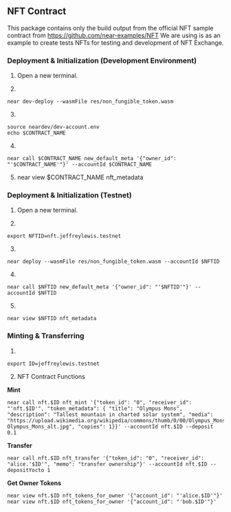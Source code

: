 ## NFT Contract

This package contains only the build output from the official NFT sample contract from https://github.com/near-examples/NFT
We are using is as an example to create tests NFTs for testing and development of NFT Exchange.

### Deployment & Initialization (Development Environment)

1. Open a new terminal.

2. 
```
near dev-deploy --wasmFile res/non_fungible_token.wasm
```

3. 
```
source neardev/dev-account.env
echo $CONTRACT_NAME
```

4. 
```
near call $CONTRACT_NAME new_default_meta '{"owner_id": "'$CONTRACT_NAME'"}' --accountId $CONTRACT_NAME
```

5. near view $CONTRACT_NAME nft_metadata

### Deployment & Initialization (Testnet)

1. Open a new terminal.

2. 
```
export NFTID=nft.jeffreylewis.testnet
```

3. 
```
near deploy --wasmFile res/non_fungible_token.wasm --accountId $NFTID
```

4. 
```
near call $NFTID new_default_meta '{"owner_id": "'$NFTID'"}' --accountId $NFTID
```

5. 
```
near view $NFTID nft_metadata
```

### Minting & Transferring

1. 
```
export ID=jeffreylewis.testnet
```

2. NFT Contract Functions

**Mint**
```
near call nft.$ID nft_mint '{"token_id": "0", "receiver_id": "'nft.$ID'", "token_metadata": { "title": "Olympus Mons", "description": "Tallest mountain in charted solar system", "media": "https://upload.wikimedia.org/wikipedia/commons/thumb/0/00/Olympus_Mons_alt.jpg/1024px-Olympus_Mons_alt.jpg", "copies": 1}}' --accountId nft.$ID --deposit 0.1
```

**Transfer**
```
near call nft.$ID nft_transfer '{"token_id": "0", "receiver_id": "alice.'$ID'", "memo": "transfer ownership"}' --accountId nft.$ID --depositYocto 1
```

**Get Owner Tokens**
```
near view nft.$ID nft_tokens_for_owner '{"account_id": "'alice.$ID'"}'
near view nft.$ID nft_tokens_for_owner '{"account_id": "'bob.$ID'"}'
```
